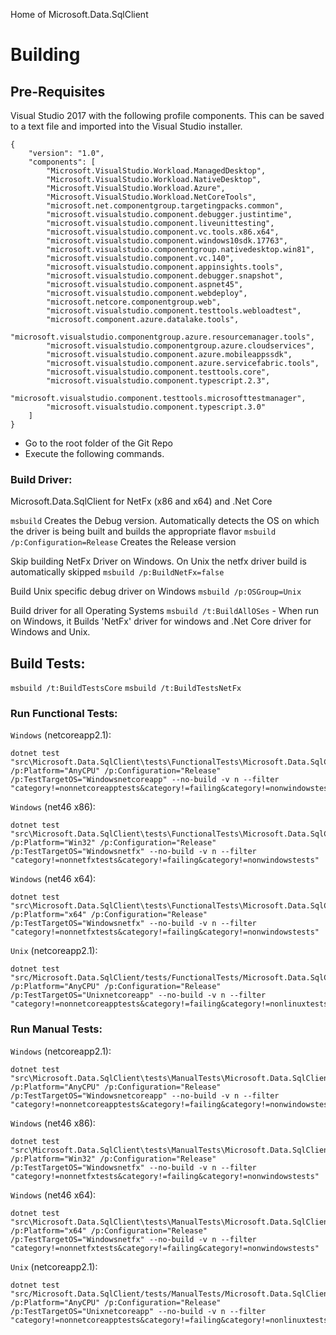Home of Microsoft.Data.SqlClient

# Building

## Pre-Requisites

Visual Studio 2017 with the following profile components. This can be saved to a text file and imported into the Visual Studio installer.

```
{
	"version": "1.0",
	"components": [
		"Microsoft.VisualStudio.Workload.ManagedDesktop",
		"Microsoft.VisualStudio.Workload.NativeDesktop",
		"Microsoft.VisualStudio.Workload.Azure",
		"Microsoft.VisualStudio.Workload.NetCoreTools",
		"microsoft.net.componentgroup.targetingpacks.common",
		"microsoft.visualstudio.component.debugger.justintime",
		"microsoft.visualstudio.component.liveunittesting",
		"microsoft.visualstudio.component.vc.tools.x86.x64",
		"microsoft.visualstudio.component.windows10sdk.17763",
		"microsoft.visualstudio.componentgroup.nativedesktop.win81",
		"microsoft.visualstudio.component.vc.140",
		"microsoft.visualstudio.component.appinsights.tools",
		"microsoft.visualstudio.component.debugger.snapshot",
		"microsoft.visualstudio.component.aspnet45",
		"microsoft.visualstudio.component.webdeploy",
		"microsoft.netcore.componentgroup.web",
		"microsoft.visualstudio.component.testtools.webloadtest",
		"microsoft.component.azure.datalake.tools",
		"microsoft.visualstudio.componentgroup.azure.resourcemanager.tools",
		"microsoft.visualstudio.componentgroup.azure.cloudservices",
		"microsoft.visualstudio.component.azure.mobileappssdk",
		"microsoft.visualstudio.component.azure.servicefabric.tools",
		"microsoft.visualstudio.component.testtools.core",
		"microsoft.visualstudio.component.typescript.2.3",
		"microsoft.visualstudio.component.testtools.microsofttestmanager",
		"microsoft.visualstudio.component.typescript.3.0"
	]
}
```


* Go to the root folder of the Git Repo
* Execute the following commands.
 
### Build Driver:
Microsoft.Data.SqlClient for NetFx (x86 and x64) and .Net Core

`msbuild` Creates the Debug version. Automatically detects the OS on which the driver is being built and builds the appropriate flavor
`msbuild /p:Configuration=Release` Creates the Release version

Skip building NetFx Driver on Windows. On Unix the netfx driver build is automatically skipped
`msbuild /p:BuildNetFx=false`

Build Unix specific debug driver on Windows
`msbuild /p:OSGroup=Unix`

Build driver for all Operating Systems
`msbuild /t:BuildAllOSes` - When run on Windows, it Builds 'NetFx' driver for windows and .Net Core driver for Windows and Unix. 

## Build Tests:
`msbuild /t:BuildTestsCore`
`msbuild /t:BuildTestsNetFx`

### Run Functional Tests:  
`Windows` (netcoreapp2.1):  
```
dotnet test "src\Microsoft.Data.SqlClient\tests\FunctionalTests\Microsoft.Data.SqlClient.Tests.csproj" /p:Platform="AnyCPU" /p:Configuration="Release" /p:TestTargetOS="Windowsnetcoreapp" --no-build -v n --filter "category!=nonnetcoreapptests&category!=failing&category!=nonwindowstests"
```
 
`Windows` (net46 x86):  
```
dotnet test "src\Microsoft.Data.SqlClient\tests\FunctionalTests\Microsoft.Data.SqlClient.Tests.csproj" /p:Platform="Win32" /p:Configuration="Release" /p:TestTargetOS="Windowsnetfx" --no-build -v n --filter "category!=nonnetfxtests&category!=failing&category!=nonwindowstests"
 ```

`Windows` (net46 x64):  
```
dotnet test "src\Microsoft.Data.SqlClient\tests\FunctionalTests\Microsoft.Data.SqlClient.Tests.csproj" /p:Platform="x64" /p:Configuration="Release" /p:TestTargetOS="Windowsnetfx" --no-build -v n --filter "category!=nonnetfxtests&category!=failing&category!=nonwindowstests"
```

`Unix` (netcoreapp2.1):  
```
dotnet test "src/Microsoft.Data.SqlClient/tests/FunctionalTests/Microsoft.Data.SqlClient.Tests.csproj" /p:Platform="AnyCPU" /p:Configuration="Release" /p:TestTargetOS="Unixnetcoreapp" --no-build -v n --filter "category!=nonnetcoreapptests&category!=failing&category!=nonlinuxtests&category!=nonuaptests"
```

### Run Manual Tests:  
`Windows` (netcoreapp2.1):  
```
dotnet test "src\Microsoft.Data.SqlClient\tests\ManualTests\Microsoft.Data.SqlClient.ManualTesting.Tests.csproj" /p:Platform="AnyCPU" /p:Configuration="Release" /p:TestTargetOS="Windowsnetcoreapp" --no-build -v n --filter "category!=nonnetcoreapptests&category!=failing&category!=nonwindowstests"
```

`Windows` (net46 x86):  
```
dotnet test "src\Microsoft.Data.SqlClient\tests\ManualTests\Microsoft.Data.SqlClient.ManualTesting.Tests.csproj" /p:Platform="Win32" /p:Configuration="Release" /p:TestTargetOS="Windowsnetfx" --no-build -v n --filter "category!=nonnetfxtests&category!=failing&category!=nonwindowstests"
```

`Windows` (net46 x64):  
```
dotnet test "src\Microsoft.Data.SqlClient\tests\ManualTests\Microsoft.Data.SqlClient.ManualTesting.Tests.csproj" /p:Platform="x64" /p:Configuration="Release" /p:TestTargetOS="Windowsnetfx" --no-build -v n --filter "category!=nonnetfxtests&category!=failing&category!=nonwindowstests"
```

`Unix` (netcoreapp2.1):  
```
dotnet test "src/Microsoft.Data.SqlClient/tests/ManualTests/Microsoft.Data.SqlClient.ManualTesting.Tests.csproj" /p:Platform="AnyCPU" /p:Configuration="Release" /p:TestTargetOS="Unixnetcoreapp" --no-build -v n --filter "category!=nonnetcoreapptests&category!=failing&category!=nonlinuxtests&category!=nonuaptests"
```